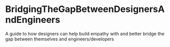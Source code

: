 # BridgingTheGapBetweenDesignersAndEngineers
A guide to how designers can help build empathy with and better bridge the gap between themselves and engineers/developers
